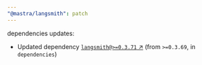 ```yaml
---
"@mastra/langsmith": patch
---
```

dependencies updates:
  - Updated dependency [`langsmith@>=0.3.71` ↗︎](https://www.npmjs.com/package/langsmith/v/0.3.71) (from `>=0.3.69`, in `dependencies`)
